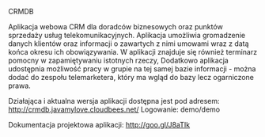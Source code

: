 CRMDB

Aplikacja webowa CRM dla doradców biznesowych oraz punktów sprzedaży usług telekomunikacyjnych. Aplikacja umożliwia gromadzenie danych klientów oraz informacji o zawartych z nimi umowami wraz z datą końca okresu ich obowiązywania. W aplikacji znajduje się również terminarz pomocny w zapamiętywaniu istotnych rzeczy, Dodatkowo aplikacja udostępnia możliwość pracy w grupie na tej samej bazie informacji - można dodać do zespołu telemarketera, który ma wgląd do bazy lecz ogarniczone prawa.

Działająca i aktualna wersja aplikacji dostępna jest pod adresem: http://crmdb.javamylove.cloudbees.net/
Logowanie: demo/demo

Dokumentacja projektowa aplikacji:
http://goo.gl/J8aTIk
